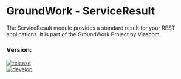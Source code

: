 GroundWork - ServiceResult
==========================

The ServiceResult module provides a standard result for your REST applications. It is part of the GroundWork Project by Viascom.

### Version:
[![release](https://img.shields.io/badge/release-v1.2-red.svg)](https://github.com/Viascom/groundwork/tree/master/service-result)<br/>
[![develop](https://img.shields.io/badge/develop-v1.2-red.svg)](https://github.com/Viascom/groundwork/tree/develop/service-result)

